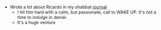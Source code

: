 - Wrote a lot about Ricardo in my shabbat [journal](<journal.md>)
    - I hit him hard with a calm, but passionate, call to WAKE UP. It's not a time to indulge in denial.
    - It's a huge venture 

